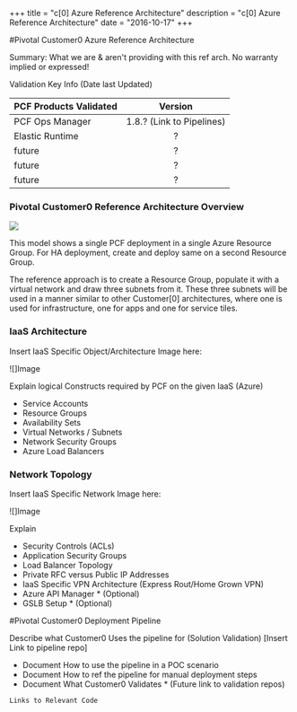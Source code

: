 +++
title = "c[0] Azure Reference Architecture"
description = "c[0] Azure Reference Architecture"
date = "2016-10-17"
+++

#Pivotal Customer0 Azure Reference Architecture

Summary:  What we are & aren't providing with this ref arch.    No warranty implied or expressed!

Validation Key Info (Date last Updated)

| PCF Products Validated        | Version                   |
| ----------------------------- |:-------------------------:|
| PCF Ops Manager               | 1.8.?	(Link to Pipelines) |
| Elastic Runtime               | ?                         |
| future                        | ? 		                    |
| future                        | ? 	                      |
| future                        | ? 		                    |

### Pivotal Customer0 Reference Architecture Overview

  ![](PCF-Azure-RefArch-Customer0.png)

This model shows a single PCF deployment in a single Azure Resource Group. For HA deployment, create and deploy same on a second Resource Group.

The reference approach is to create a Resource Group, populate it with a virtual network and draw three subnets from it. These three subnets will be used in a manner similar to other Customer[0] architectures, where one is used for infrastructure, one for apps and one for service tiles.

### IaaS Architecture

Insert IaaS Specific Object/Architecture Image here:

  ![]Image

Explain logical Constructs required by PCF on the given IaaS (Azure)
  - Service Accounts
  - Resource Groups
  - Availability Sets
  - Virtual Networks / Subnets
  - Network Security Groups
  - Azure Load Balancers

### Network Topology

Insert IaaS Specific Network Image here:

  ![]Image

Explain

  - Security Controls (ACLs)
  - Application Security Groups
  - Load Balancer Topology
  - Private RFC versus Public IP Addresses
  - IaaS Specific VPN Architecture (Express Rout/Home Grown VPN)
  - Azure API Manager * (Optional)
  - GSLB Setup * (Optional)

#Pivotal Customer0 Deployment Pipeline

Describe what Customer0 Uses the pipeline for (Solution Validation)
[Insert Link to pipeline repo]


- Document How to use the pipeline in a POC scenario
- Document How to ref the pipeline for manual deployment steps
- Document What Customer0 Validates * (Future link to validation repos)


```
Links to Relevant Code
```

